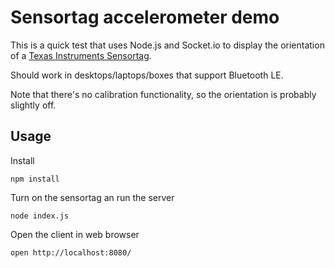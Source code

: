 # Sensortag accelerometer demo

This is a quick test that uses Node.js and Socket.io to display the orientation
of a [Texas Instruments Sensortag](http://www.ti.com/ww/en/wireless_connectivity/sensortag/index.shtml?INTC=SensorTag&HQS=sensortag-bt).

Should work in desktops/laptops/boxes that support Bluetooth LE.

Note that there's no calibration functionality, so the orientation is probably slightly off.

## Usage

Install

    npm install

Turn on the sensortag an run the server

    node index.js

Open the client in web browser

    open http://localhost:8080/
